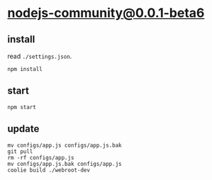 # nodejs-community@0.0.1-beta6


## install
read `./settings.json`.
```
npm install
```


## start
```
npm start
```

## update
```
mv configs/app.js configs/app.js.bak
git pull
rm -rf configs/app.js
mv configs/app.js.bak configs/app.js
coolie build ./webroot-dev
```